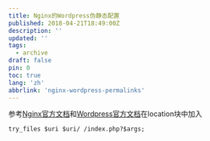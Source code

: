 ```yaml
---
title: Nginx的Wordpress伪静态配置
published: 2018-04-21T18:49:00Z
description: ''
updated: ''
tags:
  - archive
draft: false
pin: 0
toc: true
lang: 'zh'
abbrlink: 'nginx-wordpress-permalinks'
---
```


参考[Nginx官方文档](https://www.nginx.com/resources/wiki/start/topics/recipes/wordpress/)和[Wordpress官方文档](https://codex.wordpress.org/Nginx)在location块中加入
```
try_files $uri $uri/ /index.php?$args;
```

